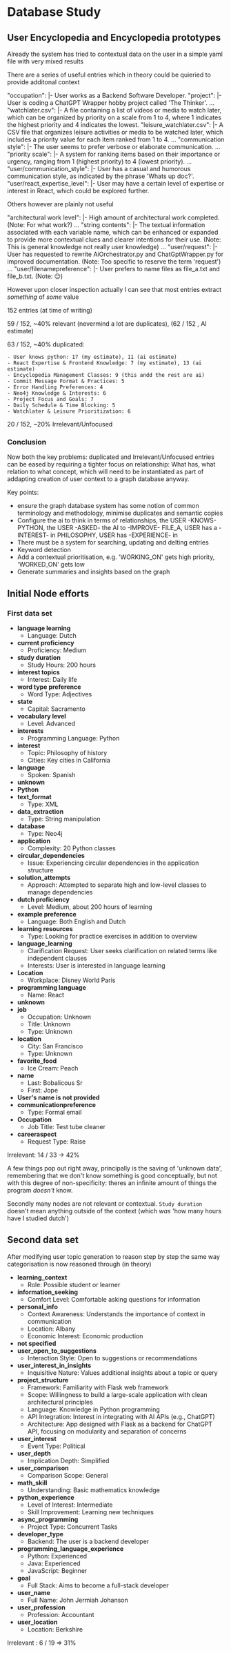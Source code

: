 # Database Study

## User Encyclopedia and Encyclopedia prototypes

Already the system has tried to contextual data on the user in a simple yaml file with very mixed results

There are a series of useful entries which in theory could be quieried to provide additonal context

"occupation": |-
  User works as a Backend Software Developer.
"project": |-
  User is coding a ChatGPT Wrapper hobby project called 'The Thinker'.
...
"watchlater.csv": |-
  A file containing a list of videos or media to watch later, which can be organized by priority on a scale from 1 to 4, where 1 indicates the highest priority and 4 indicates the lowest.
"leisure_watchlater.csv": |-
  A CSV file that organizes leisure activities or media to be watched later, which includes a priority value for each item ranked from 1 to 4.
...
"communication style": |-
  The user seems to prefer verbose or elaborate communication.
...
"priority scale": |-
  A system for ranking items based on their importance or urgency, ranging from 1 (highest priority) to 4 (lowest priority).
...
"user/communication_style": |-
  User has a casual and humorous communication style, as indicated by the phrase 'Whats up doc?'.
"user/react_expertise_level": |-
  User may have a certain level of expertise or interest in React, which could be explored further.

Others however are plainly not useful

"architectural work level": |-
  High amount of architectural work completed.
(Note: For what work?)
...
"string contents": |-
  The textual information associated with each variable name, which can be enhanced or expanded to provide more contextual clues and clearer intentions for their use.
(Note: This is general knowledge not really user knowledge)
...
"user/request": |-
  User has requested to rewrite AiOrchestrator.py and ChatGptWrapper.py for improved documentation.
(Note: Too specific to reserve the term 'request')
...
"user/filenamepreference": |-
  User prefers to name files as file_a.txt and file_b.txt.
(Note: 😑)

However upon closer inspection actually I can see that most entries extract *something* of *some* value

 152 entries (at time of writing)

 59 / 152, ~40% relevant (nevermind a lot are duplicates), (62 / 152 , AI estimate)

 63 / 152, ~40%  duplicated:

    - User knows python: 17 (my estimate), 11 (ai estimate)
    - React Expertise & Frontend Knowledge: 7 (my estimate), 13 (ai estimate)
    - Encyclopedia Management Classes: 9 (this andd the rest are ai)
    - Commit Message Format & Practices: 5
    - Error Handling Preferences: 4
    - Neo4j Knowledge & Interests: 6
    - Project Focus and Goals: 7
    - Daily Schedule & Time Blocking: 5
    - Watchlater & Leisure Prioritization: 6
20 / 152, ~20% Irrelevant/Unfocused

### Conclusion

Now both the key problems: duplicated and Irrelevant/Unfocused entries can be eased by requiring a tighter focus on relationship:
What has, what relation to what concept, which will need to be instantiated as part of addapting creation of user context to a
graph database anyway.

Key points:

- ensure the graph database system has some notion of common terminology and methodology, minimise duplicates and semantic copies
- Configure the ai to think in terms of relationships, the USER -KNOWS- PYTHON, the USER -ASKED- the AI to -IMPROVE- FILE_A,
 USER has a -INTEREST- in PHILOSOPHY, USER has -EXPERIENCE- in
- There must be a system for searching, updating and delting entries
- Keyword detection
- Add a contextual prioritisation, e.g. 'WORKING_ON' gets high priority, 'WORKED_ON' gets low
- Generate summaries and insights based on the graph

## Initial Node efforts

### First data set

- **language learning**  
  - Language: Dutch
- **current proficiency**  
  - Proficiency: Medium
- **study duration**  
  - Study Hours: 200 hours
- **interest topics**  
  - Interest: Daily life
- **word type preference**  
  - Word Type: Adjectives
- **state**  
  - Capital: Sacramento
- **vocabulary level**  
  - Level: Advanced
- **interests**  
  - Programming Language: Python
- **interest**  
  - Topic: Philosophy of history  
  - Cities: Key cities in California
- **language**  
  - Spoken: Spanish
- **unknown**
- **Python**
- **text_format**  
  - Type: XML
- **data_extraction**  
  - Type: String manipulation
- **database**  
  - Type: Neo4j
- **application**  
  - Complexity: 20 Python classes
- **circular_dependencies**  
  - Issue: Experiencing circular dependencies in the application structure
- **solution_attempts**  
  - Approach: Attempted to separate high and low-level classes to manage dependencies
- **dutch proficiency**  
  - Level: Medium, about 200 hours of learning
- **example preference**  
  - Language: Both English and Dutch
- **learning resources**  
  - Type: Looking for practice exercises in addition to overview
- **language_learning**  
  - Clarification Request: User seeks clarification on related terms like independent clauses  
  - Interests: User is interested in language learning
- **Location**  
  - Workplace: Disney World Paris
- **programming language**  
  - Name: React
- **unknown**
- **job**  
  - Occupation: Unknown  
  - Title: Unknown  
  - Type: Unknown
- **location**  
  - City: San Francisco  
  - Type: Unknown
- **favorite_food**  
  - Ice Cream: Peach
- **name**  
  - Last: Bobalicous Sr  
  - First: Jope
- **User's name is not provided**
- **communicationpreference**  
  - Type: Formal email
- **Occupation**  
  - Job Title: Test tube cleaner
- **careeraspect**  
  - Request Type: Raise  

Irrelevant: 14 / 33 -> 42% 

A few things pop out right away, principally is the saving of 'unknown data', remembering that we don't know something is
good conceptually, but not with this degree of non-specificity: theres an infinite amount of things the program *doesn't* know.

Secondly many nodes are not relevant or contextual. ``Study duration`` doesn't mean anything outside of the context (which *was*
'how many hours have I studied dutch')

## Second data set

After modifying user topic generation to reason step by step the same way categorisation is now reasoned through (in theory)

- **learning_context**  
  - Role: Possible student or learner
- **information_seeking**  
  - Comfort Level: Comfortable asking questions for information
- **personal_info**  
  - Context Awareness: Understands the importance of context in communication  
  - Location: Albany  
  - Economic Interest: Economic production
- **not specified**
- **user_open_to_suggestions**  
  - Interaction Style: Open to suggestions or recommendations
- **user_interest_in_insights**  
  - Inquisitive Nature: Values additional insights about a topic or query
- **project_structure**  
  - Framework: Familiarity with Flask web framework  
  - Scope: Willingness to build a large-scale application with clean architectural principles  
  - Language: Knowledge in Python programming  
  - API Integration: Interest in integrating with AI APIs (e.g., ChatGPT)  
  - Architecture: App designed with Flask as a backend for ChatGPT API, focusing on modularity and separation of concerns
- **user_interest**  
  - Event Type: Political
- **user_depth**  
  - Implication Depth: Simplified
- **user_comparison**  
  - Comparison Scope: General
- **math_skill**  
  - Understanding: Basic mathematics knowledge
- **python_experience**  
  - Level of Interest: Intermediate  
  - Skill Improvement: Learning new techniques
- **async_programming**  
  - Project Type: Concurrent Tasks
- **developer_type**  
  - Backend: The user is a backend developer
- **programming_language_experience**  
  - Python: Experienced  
  - Java: Experienced  
  - JavaScript: Beginner
- **goal**  
  - Full Stack: Aims to become a full-stack developer
- **user_name**  
  - Full Name: John Jermiah Johanson
- **user_profession**  
  - Profession: Accountant
- **user_location**  
  - Location: Berkshire  

Irrelevant : 6 / 19 => 31%
